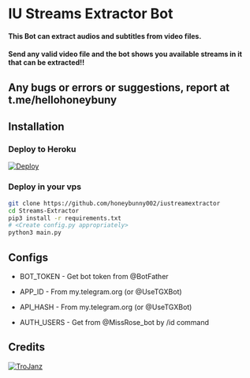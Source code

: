 # IU Streams Extractor Bot

#### This Bot can extract audios and subtitles from video files.
#### Send any valid video file and the bot shows you available streams in it that can be extracted!!

## Any bugs or errors or suggestions, report at t.me/hellohoneybuny


## Installation

### Deploy to Heroku
[![Deploy](https://www.herokucdn.com/deploy/button.svg)](https://heroku.com/deploy?template=https://github.com/honeybunny002/iustreamextractor)

### Deploy in your vps
```sh
git clone https://github.com/honeybunny002/iustreamextractor
cd Streams-Extractor
pip3 install -r requirements.txt
# <Create config.py appropriately>
python3 main.py
```

## Configs

* BOT_TOKEN  - Get bot token from @BotFather

* APP_ID        - From my.telegram.org (or @UseTGXBot)

* API_HASH      - From my.telegram.org (or @UseTGXBot)

* AUTH_USERS    - Get from @MissRose_bot by /id command

## Credits

[![TroJanz](https://img.shields.io/badge/Pyrogram%20-%23F37626.svg?&style=for-the-badge&logo=telegram&logoColor=white)](https://github.com/pyrogram/pyrogram)


